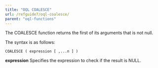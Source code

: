 ```yaml
---
title: "OQL COALESCE"
url: /refguide7/oql-coalesce/
parent: "oql-functions"
---
```



The COALESCE function returns the first of its arguments that is not null.

The syntax is as follows:

```
COALESCE ( expression [ ,...n ] )
```

**expression**
Specifies the expression to check if the result is NULL.
